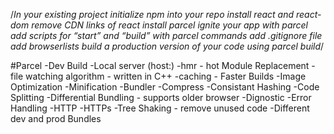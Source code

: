/*In your existing project
initialize npm into your repo
install react and react-dom
remove CDN links of react
install parcel
ignite your app with parcel
add scripts for “start” and “build” with parcel commands
add .gitignore file
add browserlists
build a production version of your code using parcel build*/

#Parcel
-Dev Build
-Local server (host:)
-hmr - hot Module Replacement
-file watching algorithm - written in C++
-caching - Faster Builds
-Image Optimization
-Minification
-Bundler
-Compress
-Consistant Hashing
-Code Splitting
-Differential Bundling - supports older browser
-Dignostic
-Error Handling
-HTTP
-HTTPs
-Tree Shaking - remove unused code
-Different dev and prod Bundles